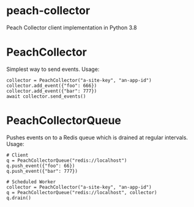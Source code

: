 # peach-collector

Peach Collector client implementation in Python 3.8


# PeachCollector

Simplest way to send events. Usage:

    collector = PeachCollector("a-site-key", "an-app-id")
    collector.add_event({"foo": 666})
    collector.add_event({"bar": 777})
    await collector.send_events()


# PeachCollectorQueue

Pushes events on to a Redis queue which is drained at regular intervals.  Usage:

    # Client
    q = PeachCollectorQueue("redis://localhost")
    q.push_event({"foo": 66})
    q.push_event({"bar": 777})

    # Scheduled Worker
    collector = PeachCollector("a-site-key", "an-app-id")
    q = PeachCollectorQueue("redis://localhost", collector)
    q.drain()
